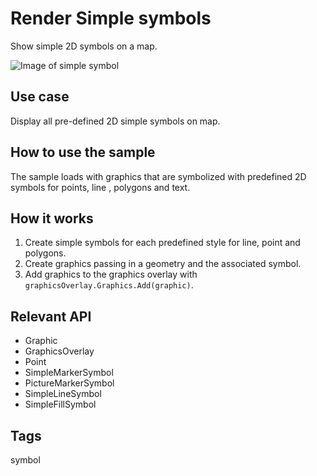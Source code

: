 # Render Simple symbols

Show simple 2D symbols on a map.

![Image of simple symbol](RenderSimpleSymbols.jpg)

## Use case

Display all pre-defined 2D simple symbols on map.

## How to use the sample

The sample loads with graphics that are symbolized with predefined 2D symbols for points, line , polygons and text.

## How it works

1. Create simple symbols for each predefined style for line, point and polygons.
2. Create graphics passing in a geometry and the associated symbol.
3. Add graphics to the graphics overlay with `graphicsOverlay.Graphics.Add(graphic)`.

## Relevant API

* Graphic
* GraphicsOverlay
* Point
* SimpleMarkerSymbol
* PictureMarkerSymbol
* SimpleLineSymbol
* SimpleFillSymbol

## Tags

symbol
